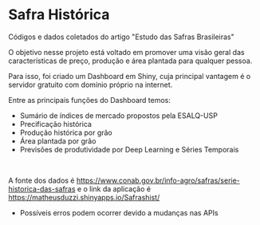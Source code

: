 # Safra Histórica
Códigos e dados coletados do artigo "Estudo das Safras Brasileiras"

O objetivo nesse projeto está voltado em promover uma visão geral das características de preço, produção e área plantada para qualquer pessoa.

Para isso, foi criado um Dashboard em Shiny, cuja principal vantagem é o servidor gratuito com domínio próprio na internet.

Entre as principais funções do Dashboard temos:

- Sumário de índices de mercado propostos pela ESALQ-USP
- Precificação histórica
- Produção histórica por grão
- Área plantada por grão
- Previsões de produtividade por Deep Learning e Séries Temporais

<img scr="https://github.com/matheusduzzi/safra_historica/blob/master/Capturar.PNG" align="center">
<img scr="https://github.com/matheusduzzi/safra_historica/blob/master/Capturar1.PNG" align="center">

A fonte dos dados é https://www.conab.gov.br/info-agro/safras/serie-historica-das-safras
e o link da aplicação é https://matheusduzzi.shinyapps.io/Safrashist/

* Possíveis erros podem ocorrer devido a mudanças nas APIs
